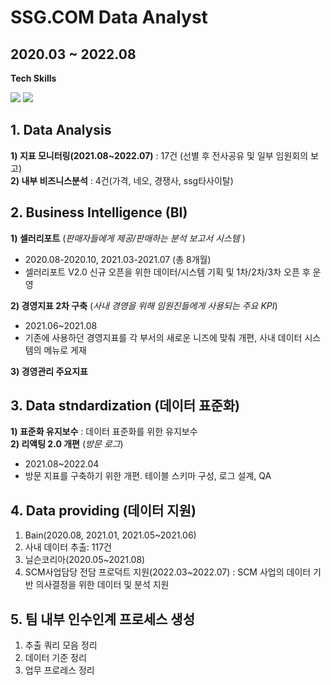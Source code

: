 # SSG.COM Data Analyst
## 2020.03 ~ 2022.08

<p> <b> Tech Skills </b></p>
<p>
  <img src="https://img.shields.io/badge/Python-3776AB?style=for-the-badge&logo=Python&logoColor=white"> 
  <img src="https://img.shields.io/badge/MSSQL-CC2927?style=for-the-badge&logo=Microsoft SQL Server&logoColor=white">
</p>

## 1. Data Analysis
**1) 지표 모니터링(2021.08~2022.07)** : 17건 (선별 후 전사공유 및 일부 임원회의 보고)    
**2) 내부 비즈니스분석** : 4건(가격, 네오, 경쟁사, ssg타사이탈)   
  
## 2. Business Intelligence (BI)
**1) 셀러리포트** (*판매자들에게 제공/판매하는 분석 보고서 시스템* )    
- 2020.08-2020.10, 2021.03-2021.07 (총 8개월)   
- 셀러리포트 V2.0 신규 오픈을 위한 데이터/시스템 기획 및 1차/2차/3차 오픈 후 운영 
    
**2) 경영지표 2차 구축** (*사내 경영을 위해 임원진들에게 사용되는 주요 KPI*)   
- 2021.06~2021.08
- 기존에 사용하던 경영지표를 각 부서의 새로운 니즈에 맞춰 개편, 사내 데이터 시스템의 메뉴로 게재     
  
**3) 경영관리 주요지표**
  
## 3. Data stndardization (데이터 표준화)
**1) 표준화 유지보수** : 데이터 표준화를 위한 유지보수   
**2) 리액팅 2.0 개편** (*방문 로그*)   
- 2021.08~2022.04    
- 방문 지표를 구축하기 위한 개편. 테이블 스키마 구성, 로그 설계, QA   

## 4. Data providing (데이터 지원)
1) Bain(2020.08, 2021.01, 2021.05~2021.06)   
2) 사내 데이터 추출: 117건   
3) 닐슨코리아(2020.05~2021.08)   
4) SCM사업담당 전담 프로덕트 지원(2022.03~2022.07) : SCM 사업의 데이터 기반 의사결정을 위한 데이터 및 분석 지원
   
## 5. 팀 내부 인수인계 프로세스 생성
1) 추출 쿼리 모음 정리
2) 데이터 기준 정리 
3) 업무 프로레스 정리
